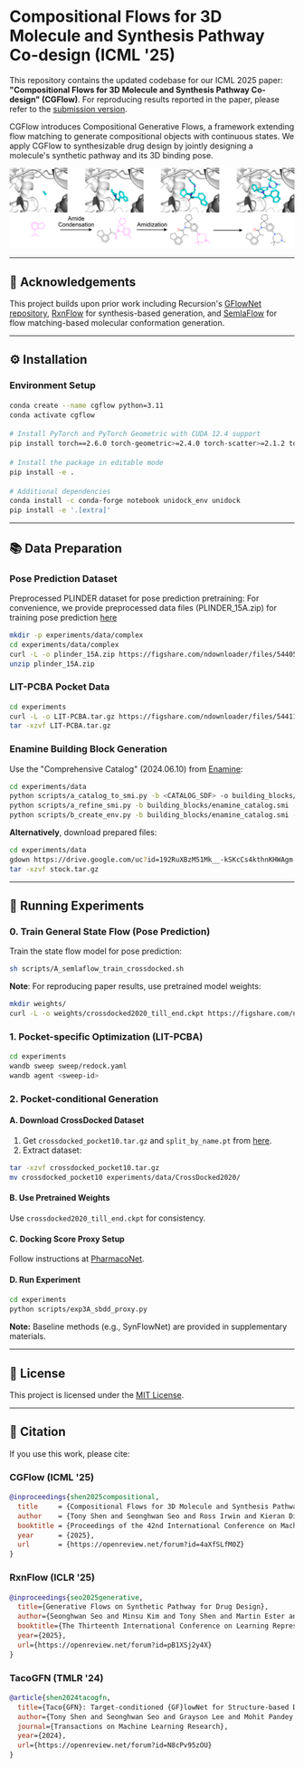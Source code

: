 # Compositional Flows for 3D Molecule and Synthesis Pathway Co-design (ICML '25)

This repository contains the updated codebase for our ICML 2025 paper: **"Compositional Flows for 3D Molecule and Synthesis Pathway Co-design" (CGFlow)**. For reproducing results reported in the paper, please refer to the [submission version](https://github.com/tsa87/cgflow/releases/tag/v0-icml25-submission).

CGFlow introduces Compositional Generative Flows, a framework extending flow matching to generate compositional objects with continuous states. We apply CGFlow to synthesizable drug design by jointly designing a molecule's synthetic pathway and its 3D binding pose.

<p align="center">
  <img src="assets/appendix-trajectory.png" alt="CGFlow Overview" width="600"/>
</p>

---

## 🔗 Acknowledgements

This project builds upon prior work including Recursion's [GFlowNet repository](https://github.com/recursionpharma/gflownet), [RxnFlow](https://github.com/SeonghwanSeo/RxnFlow) for synthesis-based generation, and [SemlaFlow](https://github.com/rssrwn/semla-flow) for flow matching-based molecular conformation generation.

---

## ⚙️ Installation

### Environment Setup

```bash
conda create --name cgflow python=3.11
conda activate cgflow

# Install PyTorch and PyTorch Geometric with CUDA 12.4 support
pip install torch==2.6.0 torch-geometric>=2.4.0 torch-scatter>=2.1.2 torch-sparse>=0.6.18 torch-cluster>=1.6.3 -f https://data.pyg.org/whl/torch-2.6.0+cu124.html

# Install the package in editable mode
pip install -e .

# Additional dependencies
conda install -c conda-forge notebook unidock_env unidock
pip install -e '.[extra]'
```

---

## 📚 Data Preparation

### Pose Prediction Dataset

Preprocessed PLINDER dataset for pose prediction pretraining:
For convenience, we provide preprocessed data files (PLINDER_15A.zip) for training pose prediction [here](https://figshare.com/articles/dataset/CGFlow_supplementary_data/28321559?file=54405473) 

```bash
mkdir -p experiments/data/complex
cd experiments/data/complex
curl -L -o plinder_15A.zip https://figshare.com/ndownloader/files/54405473
unzip plinder_15A.zip
```

### LIT-PCBA Pocket Data

```bash
cd experiments
curl -L -o LIT-PCBA.tar.gz https://figshare.com/ndownloader/files/54411395
tar -xzvf LIT-PCBA.tar.gz
```

### Enamine Building Block Generation

Use the "Comprehensive Catalog" (2024.06.10) from [Enamine](https://enamine.net/building-blocks/building-blocks-catalog):

```bash
cd experiments/data
python scripts/a_catalog_to_smi.py -b <CATALOG_SDF> -o building_blocks/enamine_catalog.smi --cpu <CPU>
python scripts/a_refine_smi.py -b building_blocks/enamine_catalog.smi -o building_blocks/enamine_blocks.smi --filter_druglike --cpu <CPU>
python scripts/b_create_env.py -b building_blocks/enamine_catalog.smi -o envs/catalog/ --cpu <CPU>
```

**Alternatively**, download prepared files:

```bash
cd experiments/data
gdown https://drive.google.com/uc?id=192RuXBzM51Mk__-kSKcCs4kthnKHWAgm
tar -xzvf stock.tar.gz
```

---

## 🚀 Running Experiments

### 0. Train General State Flow (Pose Prediction)

Train the state flow model for pose prediction:

```bash
sh scripts/A_semlaflow_train_crossdocked.sh
```

**Note**: For reproducing paper results, use pretrained model weights:

```bash
mkdir weights/
curl -L -o weights/crossdocked2020_till_end.ckpt https://figshare.com/ndownloader/files/54411752
```

### 1. Pocket-specific Optimization (LIT-PCBA)

```bash
cd experiments
wandb sweep sweep/redock.yaml
wandb agent <sweep-id>
```

### 2. Pocket-conditional Generation

#### A. Download CrossDocked Dataset

1. Get `crossdocked_pocket10.tar.gz` and `split_by_name.pt` from [here](https://drive.google.com/drive/folders/1CzwxmTpjbrt83z_wBzcQncq84OVDPurM).
2. Extract dataset:

```bash
tar -xzvf crossdocked_pocket10.tar.gz
mv crossdocked_pocket10 experiments/data/CrossDocked2020/
```

#### B. Use Pretrained Weights

Use `crossdocked2020_till_end.ckpt` for consistency.

#### C. Docking Score Proxy Setup

Follow instructions at [PharmacoNet](https://github.com/SeonghwanSeo/PharmacoNet/tree/main/src/pmnet_appl).

#### D. Run Experiment

```bash
cd experiments
python scripts/exp3A_sbdd_proxy.py
```

**Note:** Baseline methods (e.g., SynFlowNet) are provided in supplementary materials.

---

## 📄 License

This project is licensed under the [MIT License](./LICENSE).

---

## 📖 Citation

If you use this work, please cite:

### CGFlow (ICML '25)

```bibtex
@inproceedings{shen2025compositional,
  title     = {Compositional Flows for 3D Molecule and Synthesis Pathway Co-design},
  author    = {Tony Shen and Seonghwan Seo and Ross Irwin and Kieran Didi and Simon Olsson and Woo Youn Kim and Martin Ester},
  booktitle = {Proceedings of the 42nd International Conference on Machine Learning (ICML)},
  year      = {2025},
  url       = {https://openreview.net/forum?id=4aXfSLfM0Z}
}
```

### RxnFlow (ICLR '25)

```bibtex
@inproceedings{seo2025generative,
  title={Generative Flows on Synthetic Pathway for Drug Design},
  author={Seonghwan Seo and Minsu Kim and Tony Shen and Martin Ester and Jinkyoo Park and Sungsoo Ahn and Woo Youn Kim},
  booktitle={The Thirteenth International Conference on Learning Representations},
  year={2025},
  url={https://openreview.net/forum?id=pB1XSj2y4X}
}
```

### TacoGFN (TMLR '24)

```bibtex
@article{shen2024tacogfn,
  title={Taco{GFN}: Target-conditioned {GF}lowNet for Structure-based Drug Design},
  author={Tony Shen and Seonghwan Seo and Grayson Lee and Mohit Pandey and Jason R Smith and Artem Cherkasov and Woo Youn Kim and Martin Ester},
  journal={Transactions on Machine Learning Research},
  year={2024},
  url={https://openreview.net/forum?id=N8cPv95zOU}
}
```
